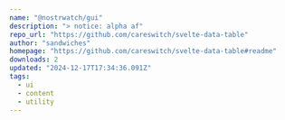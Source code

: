 ```yaml
---
name: "@nostrwatch/gui"
description: "> notice: alpha af"
repo_url: "https://github.com/careswitch/svelte-data-table"
author: "sandwiches"
homepage: "https://github.com/careswitch/svelte-data-table#readme"
downloads: 2
updated: "2024-12-17T17:34:36.091Z"
tags: 
  - ui
  - content
  - utility
---
```

